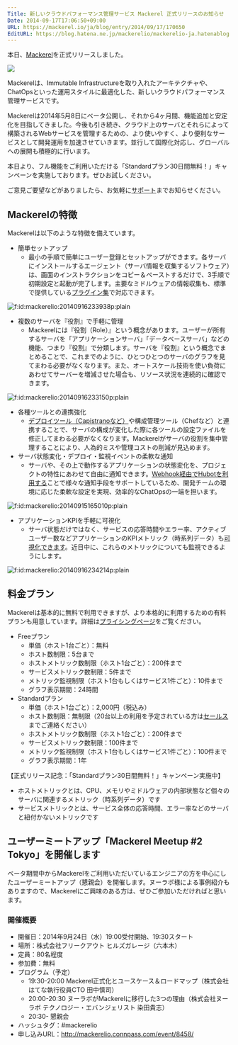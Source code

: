 ```yaml
---
Title: 新しいクラウドパフォーマンス管理サービス Mackerel 正式リリースのお知らせ
Date: 2014-09-17T17:06:50+09:00
URL: https://mackerel.io/ja/blog/entry/2014/09/17/170650
EditURL: https://blog.hatena.ne.jp/mackerelio/mackerelio-ja.hatenablog.mackerel.io/atom/entry/12921228815733045432
---
```


本日、[Mackerel](https://mackerel.io/ja/)を正式リリースしました。

[![](https://mackerel.io/assets/images/common/identity/logo40@2x.png)](https://mackerel.io/ja/brand-assets)

Mackerelは、Immutable Infrastructureを取り入れたアーキテクチャや、ChatOpsといった運用スタイルに最適化した、新しいクラウドパフォーマンス管理サービスです。

Mackerelは2014年5月8日にベータ公開し、それから4ヶ月間、機能追加と安定化を目指してきました。今後も引き続き、クラウド上のサーバとそれらによって構築されるWebサービスを管理するための、より使いやすく、より便利なサービスとして開発運用を加速させていきます。並行して国際化対応し、グローバルへの展開も積極的に行います。

本日より、フル機能をご利用いただける「Standardプラン30日間無料！」キャンペーンを実施しております。ぜひお試しください。

ご意見ご要望などがありましたら、お気軽に[サポート](mailto:support@mackerel.io)までお知らせください。

## Mackerelの特徴

Mackerelは以下のような特徴を備えています。

* 簡単セットアップ
  * 最小の手順で簡単にユーザー登録とセットアップができます。各サーバにインストールするエージェント（サーバ情報を収集するソフトウェア）は、画面のインストラクションをコピー＆ペーストするだけで、3手順で初期設定と起動が完了します。主要なミドルウェアの情報収集も、標準で提供している[プラグイン集](https://mackerel.io/ja/docs/entry/advanced/custom-metrics)で対応できます。
<p><span itemscope itemtype="http://schema.org/Photograph"><img src="https://cdn-ak.f.st-hatena.com/images/fotolife/m/mackerelio/20140916/20140916233938.png" alt="f:id:mackerelio:20140916233938p:plain" title="f:id:mackerelio:20140916233938p:plain" class="hatena-fotolife" itemprop="image"></span></p>

* 複数のサーバを『役割』で手軽に管理
  * Mackerelには『役割（Role）』という概念があります。ユーザーが所有するサーバを「アプリケーションサーバ」「データベースサーバ」などの機能、つまり『役割』で分類します。サーバを『役割』という概念でまとめることで、これまでのように、ひとつひとつのサーバのグラフを見てまわる必要がなくなります。また、オートスケール技術を使い負荷にあわせてサーバーを増減させた場合も、リソース状況を連続的に確認できます。
<p><span itemscope itemtype="http://schema.org/Photograph"><img src="https://cdn-ak.f.st-hatena.com/images/fotolife/m/mackerelio/20140916/20140916233150.png" alt="f:id:mackerelio:20140916233150p:plain" title="f:id:mackerelio:20140916233150p:plain" class="hatena-fotolife" itemprop="image"></span></p>

* 各種ツールとの連携強化
  * [デプロイツール（Capistranoなど）](https://mackerel.io/ja/docs/entry/advanced/capistrano-2.x)や構成管理ツール（Chefなど）と連携することで、サーバの構成が変化した際に各ツールの設定ファイルを修正してまわる必要がなくなります。Mackerelがサーバの役割を集中管理することにより、人為的ミスや管理コストの削減が見込めます。
* サーバ状態変化・デプロイ・監視イベントの柔軟な通知
  * サーバや、その上で動作するアプリケーションの状態変化を、プロジェクトの特性にあわせて自由に通知できます。[Webhook経由でHubotを利用する](https://mackerel.io/ja/docs/entry/advanced/hubot)ことで様々な通知手段をサポートしているため、開発チームの環境に応じた柔軟な設定を実現、効率的なChatOpsの一端を担います。
<p><span itemscope itemtype="http://schema.org/Photograph"><img src="https://cdn-ak.f.st-hatena.com/images/fotolife/m/mackerelio/20140915/20140915165010.png" alt="f:id:mackerelio:20140915165010p:plain" title="f:id:mackerelio:20140915165010p:plain" class="hatena-fotolife" itemprop="image"></span></p>

* アプリケーションKPIを手軽に可視化
  * サーバ状態だけではなく、サービスの応答時間やエラー率、アクティブユーザー数などアプリケーションのKPIメトリック（時系列データ）も[可視化できます](https://mackerel.io/ja/docs/entry/advanced/fluentd)。近日中に、これらのメトリックについても監視できるようにします。
<p><span itemscope itemtype="http://schema.org/Photograph"><img src="https://cdn-ak.f.st-hatena.com/images/fotolife/m/mackerelio/20140916/20140916234214.png" alt="f:id:mackerelio:20140916234214p:plain" title="f:id:mackerelio:20140916234214p:plain" class="hatena-fotolife" itemprop="image"></span></p>

## 料金プラン

Mackerelは基本的に無料で利用できますが、より本格的に利用するための有料プランも用意しています。詳細は<a href="https://mackerel.io/ja/pricing">プライシングページ</a>をご覧ください。

* Freeプラン
  * 単価（ホスト1台ごと）：無料
  * ホスト数制限：5台まで
  * ホストメトリック数制限（ホスト1台ごと）：200件まで
  * サービスメトリック数制限：5件まで
  * メトリック監視制限（ホスト1台もしくはサービス1件ごと）：10件まで
  * グラフ表示期間：24時間
* Standardプラン
  * 単価（ホスト1台ごと）：2,000円（税込み）
  * ホスト数制限：無制限（20台以上の利用を予定されている方は<a href="mailto:sales@mackerel.io">セールス</a>までご連絡ください）
  * ホストメトリック数制限（ホスト1台ごと）：200件まで
  * サービスメトリック数制限：100件まで
  * メトリック監視制限（ホスト1台もしくはサービス1件ごと）：100件まで
  * グラフ表示期間：1年
 
【正式リリース記念：「Standardプラン30日間無料！」キャンペーン実施中】

* ホストメトリックとは、CPU、メモリやミドルウェアの内部状態など個々のサーバに関連するメトリック（時系列データ）です
* サービスメトリックとは、サービス全体の応答時間、エラー率などのサーバと紐付かないメトリックです

## ユーザーミートアップ「Mackerel Meetup #2 Tokyo」を開催します

ベータ期間中からMackerelをご利用いただいているエンジニアの方を中心にしたユーザーミートアップ（懇親会）を開催します。ヌーラボ様による事例紹介もありますので、Mackerelにご興味のある方は、ぜひご参加いただければと思います。

### 開催概要
* 開催日：2014年9月24日（水）19:00受付開始、19:30スタート
* 場所：株式会社フリークアウト ヒルズガレージ（六本木）
* 定員：80名程度
* 参加費：無料
* プログラム（予定）
  * 19:30-20:00 Mackerel正式化とユースケース＆ロードマップ（株式会社はてな執行役員CTO 田中慎司）
  * 20:00-20:30 ヌーラボがMackerelに移行した3つの理由（株式会社ヌーラボ テクノロジー・エバンジェリスト 染田貴志）
  * 20:30- 懇親会
* ハッシュタグ：#mackerelio
* 申し込みURL：http://mackerelio.connpass.com/event/8458/
